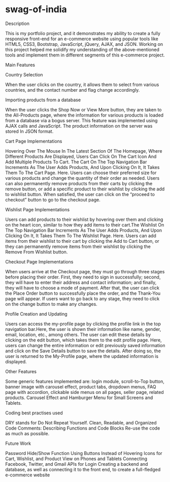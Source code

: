 # swag-of-india
Description

This is my portfolio project, and it demonstrates my ability to create a fully responsive front-end for an e-commerce website using popular tools like HTML5, CSS3, Bootstrap, JavaScript, jQuery, AJAX, and JSON. Working on this project helped me solidify my understanding of the above-mentioned tools and implement them in different segments of this e-commerce project.

Main Features

Country Selection

When the user clicks on the country, it allows them to select from various countries, and the contact number and flag change accordingly.

Importing products from a database

When the user clicks the Shop Now or View More button, they are taken to the All-Products page, where the information for various products is loaded from a database via a bogus server. This feature was implemented using AJAX calls and JavaScript. The product information on the server was stored In JSON format.

Cart Page Implementations

Hovering Over The Mouse In The Latest Section Of The Homepage, Where Different Products Are Displayed, Users Can Click On The Cart Icon And Add Multiple Products To Cart. The Cart On The Top Navigation Bar Increments As The User Adds Products, And Upon Clicking On It, It Takes Them To The Cart Page. Here. Users can choose their preferred size for various products and change the quantity of their order as needed. Users can also permanently remove products from their carts by clicking the remove button, or add a specific product to their wishlist by clicking the add to wishlist button. When satisfied, the user can click on the “proceed to checkout” button to go to the checkout page.

Wishlist Page Implementations

Users can add products to their wishlist by hovering over them and clicking on the heart icon, similar to how they add items to their cart.The Wishlist On The Top Navigation Bar Increments As The User Adds Products, And Upon Clicking On It, It Takes Them To The Wishlist Page. Here. Users can add items from their wishlist to their cart by clicking the Add to Cart button, or they can permanently remove items from their wishlist by clicking the Remove From Wishlist button.

Checkout Page Implementations

When users arrive at the Checkout page, they must go through three stages before placing their order. First, they need to sign in successfully; second, they will have to enter their address and contact information; and finally, they will have to choose a mode of payment. After that, the user can click the Place Order button to successfully place the order, and the Thank-You page will appear. If users want to go back to any stage, they need to click on the change button to make any changes.

Profile Creation and Updating

Users can access the my-profile page by clicking the profile link in the top navigation bar.Here, the user is shown their information like name, gender, email, location, etc., among others. The user can edit these details by clicking on the edit button, which takes them to the edit profile page. Here, users can change the entire information or edit previously saved information and click on the Save Details button to save the details. After doing so, the user is returned to the My-Profile page, where the updated information is displayed.

Other Features

Some generic features implemented are: login module, scroll-to-Top button, banner image with carousel effect, product tabs, dropdown menus, FAQ page with accordion, clickable side menus on all pages, seller page, related products. Carousel Effect and Hamburger Menu for Small Screens and Tablets.

Coding best practises used

DRY stands for Do Not Repeat Yourself.
Clean, Readable, and Organized Code
Comments: Describing Functions and Code Blocks
Re-use the code as much as possible.

Future Work

Password Hide/Show Function
Using Buttons Instead of Hovering Icons for Cart, Wishlist, and Product View on Phones and Tablets
Connecting Facebook, Twitter, and Gmail APIs for Login
Creating a backend and database, as well as connecting it to the front end, to create a full-fledged e-commerce website


